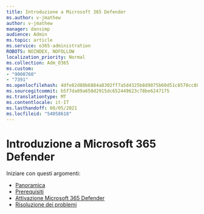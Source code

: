 ```yaml
---
title: Introduzione a Microsoft 365 Defender
ms.author: v-jmathew
author: v-jmathew
manager: dansimp
audience: Admin
ms.topic: article
ms.service: o365-administration
ROBOTS: NOINDEX, NOFOLLOW
localization_priority: Normal
ms.collection: Adm_O365
ms.custom:
- "9000760"
- "7391"
ms.openlocfilehash: 4dfe82d88b6884a8302ff7a5d4325b8d9075b60d51c8570cc88470d9ee222895
ms.sourcegitcommit: b5f7da89a650d2915dc652449623c78be6247175
ms.translationtype: MT
ms.contentlocale: it-IT
ms.lasthandoff: 08/05/2021
ms.locfileid: "54058618"
---
```

# <a name="get-started-with-microsoft-365-defender"></a>Introduzione a Microsoft 365 Defender

Iniziare con questi argomenti:

- [Panoramica](https://docs.microsoft.com/microsoft-365/security/mtp/microsoft-threat-protection)
- [Prerequisiti](https://docs.microsoft.com/microsoft-365/security/mtp/prerequisites)
- [Attivazione Microsoft 365 Defender](https://docs.microsoft.com/microsoft-365/security/mtp/mtp-enable)
- [Risoluzione dei problemi](https://docs.microsoft.com/microsoft-365/security/mtp/troubleshoot)
